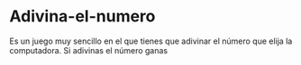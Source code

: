 # Adivina-el-numero
Es un juego muy sencillo en el que tienes que adivinar el número que elija la computadora. Si adivinas el número ganas
